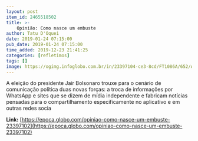 ```yaml
---
layout: post
item_id: 2465518502
title: >-
    Opinião: Como nasce um embuste
author: Tatu D'Oquei
date: 2019-01-24 07:15:00
pub_date: 2019-01-24 07:15:00
time_added: 2019-12-23 21:41:25
categories: [refletimos]
tags: []
image: https://ogimg.infoglobo.com.br/in/23397104-ce3-8cd/FT1086A/652/AleEFlavio.png
---
```


A eleição do presidente Jair Bolsonaro trouxe para o cenário de comunicação política duas novas forças: a troca de informações por WhatsApp e sites que se dizem de mídia independente e fabricam notícias pensadas para o compartilhamento especificamente no aplicativo e em outras redes socia

**Link:** [https://epoca.globo.com/opiniao-como-nasce-um-embuste-23397102](https://epoca.globo.com/opiniao-como-nasce-um-embuste-23397102)

